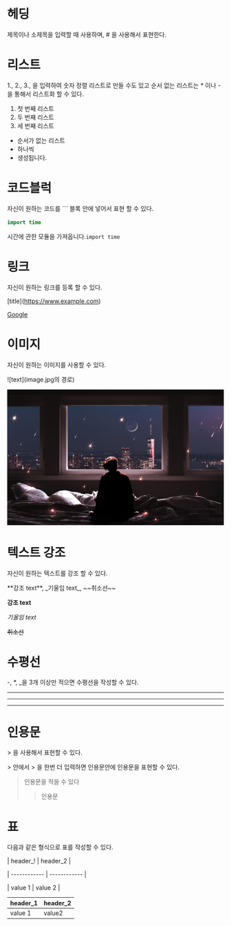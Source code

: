 # 헤딩

제목이나 소제목을 입력할 때 사용하며, \# 을 사용해서 표현한다.



# 리스트

1., 2., 3., 을 입력하여 숫자 정렬 리스트로 만들  수도 있고 순서 없는 리스트는 \* 이나 \- 을 통해서 리스트화 할 수 있다. 

1. 첫 번째 리스트
2. 두 번째 리스트
3. 세 번째 리스트



* 순서가 없는 리스트
* 하나씩
* 생성됩니다.



# 코드블럭

자신이 원하는 코드를 \``` 블록 안에 넣어서  표현 할 수 있다.

```java
import time
```



시간에 관한 모듈을 가져옵니다.`import time`



# 링크

자신이 원하는 링크를 등록 할 수 있다.

\[title](https://www.example.com)

[Google](https://www.google.com)



# 이미지

자신이 원하는 이미지를 사용할 수 있다.

 \!\[text](image.jpg의 경로)



![blog_background](images/MarkDown/blog_background-16305869747801.jpg)

# 텍스트 강조

자신이 원하는 텍스트를 강조 할 수 있다.

\*\*강조 text\*\*, \_기울임 text\_, \~\~취소선\~\~

**강조 text**

*기울임 text*

~~취소선~~



# 수평선

\-, \*, \_을 3개 이상만 적으면 수평선을 작성할 수 있다.

---

***

___

# 인용문

\> 을 사용해서 표현할 수 있다.

 \> 안에서 \> 을 한번 더 입력하면 인용문안에 인용문을 표현할 수 있다.

> 인용문을 적을 수 있다
>
> > 인용문

# 표

다음과 같은 형식으로 표를 작성할 수 있다.

\| header_! \| header_2 \|

\| ------------ \| ------------  \|

\| value 1 \| value 2 \| 

| header_1 | header_2 |
| -------- | -------- |
| value 1  | value2   |






